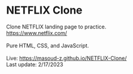 # NETFLIX Clone
Clone NETFLIX landing page to practice.  
https://www.netflix.com/  
</br>
Pure HTML, CSS, and JavaScript.  
</br>
Live: https://masoud-z.github.io/NETFLIX-Clone/  
Last update: 2/17/2023   

